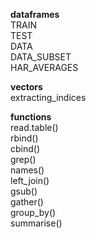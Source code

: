 **dataframes**  
TRAIN  
TEST   
DATA   
DATA_SUBSET   
HAR_AVERAGES  

**vectors**  
extracting_indices

**functions**  
read.table()  
rbind()  
cbind()  
grep()  
names()  
left_join()  
gsub()    
gather()  
group_by()  
summarise()  

